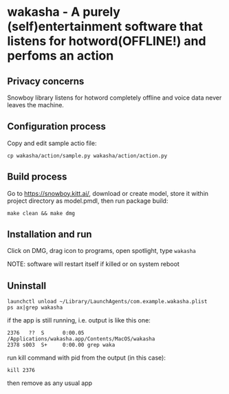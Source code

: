 # wakasha - A purely (self)entertainment software that listens for hotword(OFFLINE!) and perfoms an action

## Privacy concerns
Snowboy library listens for hotword completely offline and voice data never leaves the machine.

## Configuration process
Copy and edit sample actio file:
```
cp wakasha/action/sample.py wakasha/action/action.py
```


## Build process
Go to https://snowboy.kitt.ai/, download or create model, store it within project directory
as model.pmdl, then run package build:

```make clean && make dmg```


## Installation and run
Click on DMG, drag icon to programs, open spotlight, type `wakasha`

NOTE: software will restart itself if killed or on system reboot


## Uninstall
```
launchctl unload ~/Library/LaunchAgents/com.example.wakasha.plist
ps ax|grep wakasha
```

if the app is still running, i.e. output is like this one:

```
2376   ??  S      0:00.05 /Applications/wakasha.app/Contents/MacOS/wakasha
2378 s003  S+     0:00.00 grep waka
```

run kill command with pid from the output (in this case):

```
kill 2376
```

then remove as any usual app
